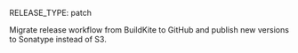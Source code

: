 RELEASE_TYPE: patch

Migrate release workflow from BuildKite to GitHub and publish new versions to Sonatype instead of S3.
